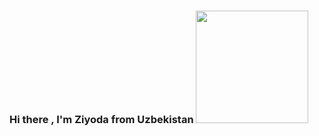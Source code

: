### Hi there , I'm Ziyoda from Uzbekistan <img src="https://media0.giphy.com/media/E1w0yvMxBIv5M8WkL8/giphy.gif?cid=ecf05e47zks1ransolfx8i0lufgvfoizfzi9tl6j5753skbe&ep=v1_gifs_search&rid=giphy.gif&ct=g" width="180px">

